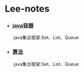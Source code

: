 
# Lee-notes

* ### [java容器](https://github.com/Aroue/Lee-notes/blob/master/Notes/Collection.md) ###  
&nbsp;&nbsp;&nbsp;&nbsp;&nbsp;&nbsp;&nbsp;java集合框架:Set、List、Queue

* ### [算法](https://github.com/Aroue/Lee-notes/blob/master/Notes/Algorithm.md) ###   
&nbsp;&nbsp;&nbsp;&nbsp;&nbsp;&nbsp;&nbsp;java集合框架:Set、List、Queue